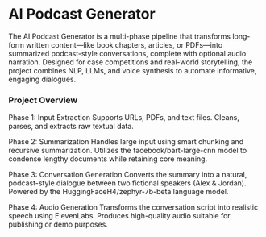 # AI Podcast Generator
The AI Podcast Generator is a multi-phase pipeline that transforms long-form written content—like book chapters, articles, or PDFs—into summarized podcast-style conversations, complete with optional audio narration. Designed for case competitions and real-world storytelling, the project combines NLP, LLMs, and voice synthesis to automate informative, engaging dialogues.

### Project Overview
Phase 1: Input Extraction
Supports URLs, PDFs, and text files.
Cleans, parses, and extracts raw textual data.

Phase 2: Summarization
Handles large input using smart chunking and recursive summarization.
Utilizes the facebook/bart-large-cnn model to condense lengthy documents while retaining core meaning.

Phase 3: Conversation Generation
Converts the summary into a natural, podcast-style dialogue between two fictional speakers (Alex & Jordan).
Powered by the HuggingFaceH4/zephyr-7b-beta language model.

Phase 4: Audio Generation
Transforms the conversation script into realistic speech using ElevenLabs.
Produces high-quality audio suitable for publishing or demo purposes.

